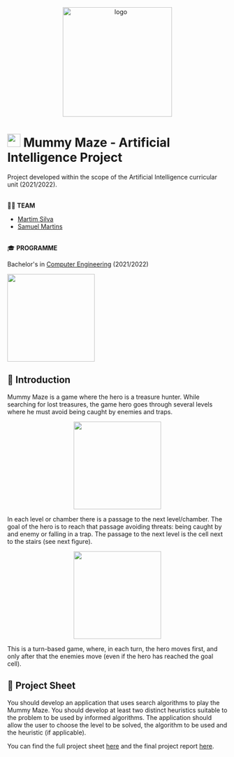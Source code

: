 <div align="center">
  <img src="https://external-content.duckduckgo.com/iu/?u=https%3A%2F%2Fi0.wp.com%2Ftientrieu.net%2Fwp-content%2Fuploads%2F2011%2F10%2FMMazeLG.jpg&f=1&nofb=1" height="250px" alt="logo"/>
</div>

# <img src="https://user-images.githubusercontent.com/43602260/177402042-c144515f-0e69-4d77-be91-ac51beec5e93.png" height="30px"/> Mummy Maze - Artificial Intelligence Project

<p>Project developed within the scope of the Artificial Intelligence curricular unit (2021/2022).</p>

<br>
🧔👱 <b>TEAM</b>

- [Martim Silva](https://github.com/MartimTSilva)
- [Samuel Martins](https://github.com/Samuca22)
<br>
🎓 <b>PROGRAMME</b>

Bachelor's in <a href="https://www.ipleiria.pt/en/course/undergraduate-in-computer-engineering/?force-lang">Computer Engineering</a> (2021/2022)

<a href="https://www.ipleiria.pt/en/course/undergraduate-in-computer-engineering/?force-lang"><img src="https://sites.ipleiria.pt/wp-content/themes/sitesIPL/images/logo_ipl.png" width="200"></a>

## :bookmark_tabs: Introduction

Mummy Maze is a game where the hero is a treasure hunter. While searching for lost treasures,
the game hero goes through several levels where he must avoid being caught by enemies and
traps.

<div align="center">
  <img src="https://user-images.githubusercontent.com/43602260/177392142-12d7783b-f8d4-47de-bcb8-f378b6aedbec.png" width="200">
</div>

In each level or chamber there is a passage to the next level/chamber. The goal of the hero is to
reach that passage avoiding threats: being caught by and enemy or falling in a trap. The passage
to the next level is the cell next to the stairs (see next figure).

<div align="center">
  <img src="https://user-images.githubusercontent.com/43602260/177392624-76e42638-0d14-4770-893c-4567028116eb.png" width="200">
</div>

This is a turn-based game, where, in each turn, the hero moves first, and only after that the
enemies move (even if the hero has reached the goal cell).

## :page_with_curl: Project Sheet

You should develop an application that uses search algorithms to play the Mummy Maze. You
should develop at least two distinct heuristics suitable to the problem to be used by informed
algorithms. The application should allow the user to choose the level to be solved, the algorithm
to be used and the heuristic (if applicable).

You can find the full project sheet [here](https://docdro.id/L9rvvSq) and the final project report [here](Relatorio_IA.pdf).